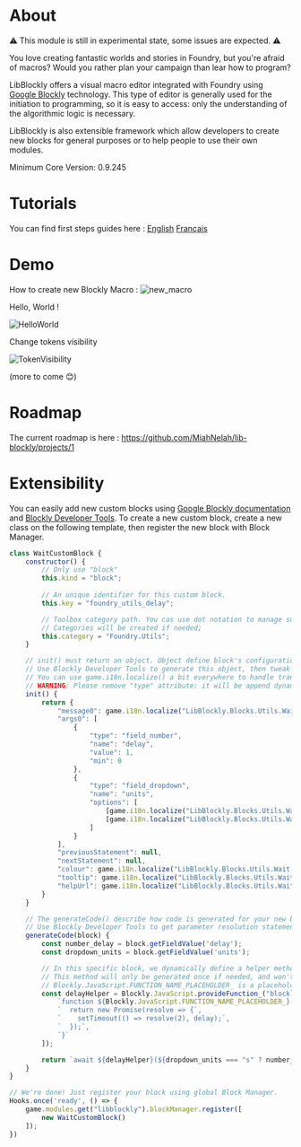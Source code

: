 # About

 :warning: This module is still in experimental state, some issues are expected. :warning:

You love creating fantastic worlds and stories in Foundry, but you're afraid of macros? Would you rather plan your campaign than lear how to program? 

LibBlockly offers a visual macro editor integrated with Foundry using [Google Blockly](https://developers.google.com/blockly) technology. This type of editor is generally used for the initiation to programming, so it is easy to access: only the understanding of the algorithmic logic is necessary.

LibBlockly is also extensible framework which allow developers to create new blocks for general purposes or to help people to use their own modules.

Minimum Core Version: 0.9.245

# Tutorials

You can find first steps guides here : [English](https://github.com/MiahNelah/lib-blockly/wiki/First-steps) [Français](https://github.com/MiahNelah/lib-blockly/wiki/Premiers-pas)

# Demo

How to create new Blockly Macro :
![new_macro](https://user-images.githubusercontent.com/1334405/171999317-df2e74d6-3f27-4170-bd01-e2e694dc3f25.gif)


Hello, World !

![HelloWorld](https://user-images.githubusercontent.com/1334405/170825801-e54456d6-5bea-4874-a5de-b670f1a79a03.gif)

Change tokens visibility

![TokenVisibility](https://user-images.githubusercontent.com/1334405/170879543-21ac8ed0-e198-458d-a79b-2b8d902f3901.gif)


(more to come :blush:)

# Roadmap

The current roadmap is here : https://github.com/MiahNelah/lib-blockly/projects/1

# Extensibility

You can easily add new custom blocks using [Google Blockly documentation](https://developers.google.com/blockly/guides/overview) and [Blockly Developer Tools](https://blockly-demo.appspot.com/static/demos/blockfactory/index.html).
To create a new custom block, create a new class on the following template, then register the new block with Block Manager.

```javascript
class WaitCustomBlock {
    constructor() {
        // Only use "block"
        this.kind = "block";
        
        // An unique identifier for this custom block.
        this.key = "foundry_utils_delay";

        // Toolbox category path. You cas use dot notation to manage sub-category.
        // Categories will be created if needed;
        this.category = "Foundry.Utils";
    }

    // init() must return an object. Object define block's configuration    
    // Use Blockly Developer Tools to generate this object, then tweak it.
    // You can use game.i18n.localize() a bit everywhere to handle translations.
    // WARNING: Please remove "type" attribute: it will be append dynamically.
    init() {
        return {
            "message0": game.i18n.localize("LibBlockly.Blocks.Utils.Wait.Title"),
            "args0": [
                {
                    "type": "field_number",
                    "name": "delay",
                    "value": 1,
                    "min": 0
                },
                {
                    "type": "field_dropdown",
                    "name": "units",
                    "options": [
                        [game.i18n.localize("LibBlockly.Blocks.Utils.Wait.Seconds"), "s"],
                        [game.i18n.localize("LibBlockly.Blocks.Utils.Wait.Milliseconds"), "ms"]
                    ]
                }
            ],
            "previousStatement": null,
            "nextStatement": null,
            "colour": game.i18n.localize("LibBlockly.Blocks.Utils.Wait.Colour"),
            "tooltip": game.i18n.localize("LibBlockly.Blocks.Utils.Wait.Tooltip"),
            "helpUrl": game.i18n.localize("LibBlockly.Blocks.Utils.Wait.HelpUrl"),
        }
    }

    // The generateCode() describe how code is generated for your new block.
    // Use Blockly Developer Tools to get parameter resolution statements.
    generateCode(block) {
        const number_delay = block.getFieldValue('delay');
        const dropdown_units = block.getFieldValue('units');

        // In this specific block, we dynamically define a helper method to handle setTimeout promise.
        // This method will only be generated once if needed, and won't be if block is never used.
        // Blockly.JavaScript.FUNCTION_NAME_PLACEHOLDER_ is a placeholder to reference method hersel (useful for recursive calls).
        const delayHelper = Blockly.JavaScript.provideFunction_("blockly_delay_helper", [
            `function ${Blockly.JavaScript.FUNCTION_NAME_PLACEHOLDER_}(delay) {`,
            `  return new Promise(resolve => {`,
            `    setTimeout(() => resolve(2), delay);`,
            `  });`,
            `}`
        ]);

        return `await ${delayHelper}(${dropdown_units === "s" ? number_delay * 1000 : number_delay});\n`;
    }
}

// We're done! Just register your block using global Block Manager.
Hooks.once('ready', () => {
    game.modules.get("libblockly").blockManager.register([
        new WaitCustomBlock()
    ]);
})
```
